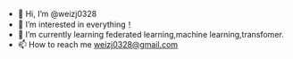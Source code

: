 - 👋 Hi, I’m @weizj0328
- 👀 I’m interested in everything！
- 🌱 I’m currently learning federated learning,machine learning,transfomer.
- 📫 How to reach me weizj0328@gmail.com

<!---
weizj0328/weizj0328 is a ✨ special ✨ repository because its `README.md` (this file) appears on your GitHub profile.
You can click the Preview link to take a look at your changes.
--->
